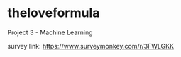 # theloveformula
Project 3 - Machine Learning 

survey link: https://www.surveymonkey.com/r/3FWLGKK
